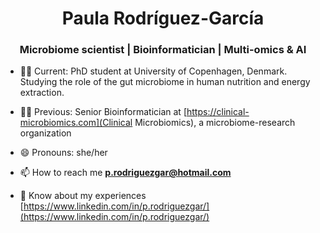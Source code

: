 <h1 align="center">Paula Rodríguez-García</h1>
<h3 align="center"> Microbiome scientist | Bioinformatician | Multi-omics & AI </h3>

- 👩‍🔬 Current: PhD student at University of Copenhagen, Denmark. Studying the role of the gut microbiome in human nutrition and energy extraction.

- 👩‍💻 Previous: Senior Bioinformatician at [https://clinical-microbiomics.com](Clinical Microbiomics), a microbiome-research organization

- 😄 Pronouns: she/her

- 📫 How to reach me **p.rodriguezgar@hotmail.com**

- 📄 Know about my experiences [https://www.linkedin.com/in/p.rodriguezgar/](https://www.linkedin.com/in/p.rodriguezgar/)
